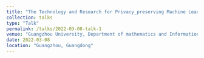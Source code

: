 ```yaml
---
title: "The Technology and Research for Privacy_preserving Machine Learning "
collection: talks
type: "Talk"
permalink: /talks/2022-03-08-talk-1
venue: "Guangzhou University, Department of mathematics and Information"
date: 2022-03-08
location: "Guangzhou, Guangdong"
---
```

<div style='display: none'>
[The slides](/files/da_bian.pdf) are only used as a Doctoral Dissertation Proposal. 

[The print paper](../files/print_paper.pdf) is to students from school apartment centre.
<\div>

A talk for a Doctoral Dissertation Proposal.

A presentation students from school apartment centre.
